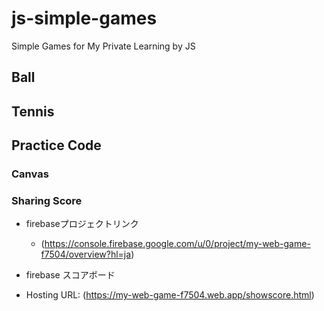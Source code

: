 # js-simple-games

Simple Games for My Private Learning by JS

## Ball

## Tennis

## Practice Code

### Canvas

### Sharing Score

- firebaseプロジェクトリンク
  - (https://console.firebase.google.com/u/0/project/my-web-game-f7504/overview?hl=ja)

- firebase スコアボード
 - Hosting URL: (https://my-web-game-f7504.web.app/showscore.html)